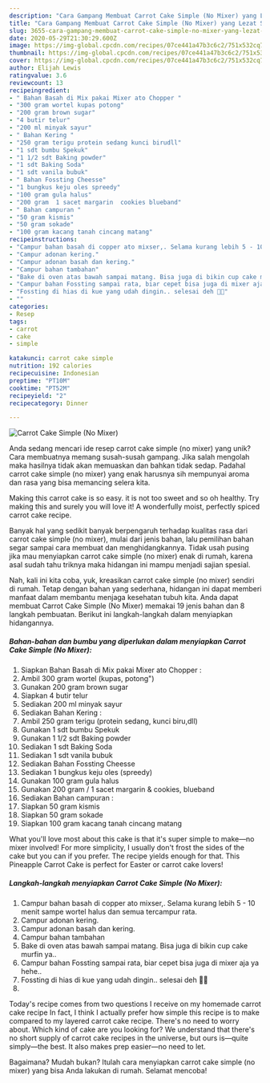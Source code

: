 ```yaml
---
description: "Cara Gampang Membuat Carrot Cake Simple (No Mixer) yang Lezat Sekali"
title: "Cara Gampang Membuat Carrot Cake Simple (No Mixer) yang Lezat Sekali"
slug: 3655-cara-gampang-membuat-carrot-cake-simple-no-mixer-yang-lezat-sekali
date: 2020-05-29T21:30:29.600Z
image: https://img-global.cpcdn.com/recipes/07ce441a47b3c6c2/751x532cq70/carrot-cake-simple-no-mixer-foto-resep-utama.jpg
thumbnail: https://img-global.cpcdn.com/recipes/07ce441a47b3c6c2/751x532cq70/carrot-cake-simple-no-mixer-foto-resep-utama.jpg
cover: https://img-global.cpcdn.com/recipes/07ce441a47b3c6c2/751x532cq70/carrot-cake-simple-no-mixer-foto-resep-utama.jpg
author: Elijah Lewis
ratingvalue: 3.6
reviewcount: 13
recipeingredient:
- " Bahan Basah di Mix pakai Mixer ato Chopper "
- "300 gram wortel kupas potong"
- "200 gram brown sugar"
- "4 butir telur"
- "200 ml minyak sayur"
- " Bahan Kering "
- "250 gram terigu protein sedang kunci birudll"
- "1 sdt bumbu Spekuk"
- "1 1/2 sdt Baking powder"
- "1 sdt Baking Soda"
- "1 sdt vanila bubuk"
- " Bahan Fossting Cheesse"
- "1 bungkus keju oles spreedy"
- "100 gram gula halus"
- "200 gram  1 sacet margarin  cookies blueband"
- " Bahan campuran "
- "50 gram kismis"
- "50 gram sokade"
- "100 gram kacang tanah cincang matang"
recipeinstructions:
- "Campur bahan basah di copper ato mixser,. Selama kurang lebih 5 - 10 menit sampe wortel halus dan semua tercampur rata."
- "Campur adonan kering."
- "Campur adonan basah dan kering."
- "Campur bahan tambahan"
- "Bake di oven atas bawah sampai matang. Bisa juga di bikin cup cake murfin ya.."
- "Campur bahan Fossting sampai rata, biar cepet bisa juga di mixer aja ya hehe.."
- "Fossting di hias di kue yang udah dingin.. selesai deh 🥰💕"
- ""
categories:
- Resep
tags:
- carrot
- cake
- simple

katakunci: carrot cake simple 
nutrition: 192 calories
recipecuisine: Indonesian
preptime: "PT10M"
cooktime: "PT52M"
recipeyield: "2"
recipecategory: Dinner

---
```



![Carrot Cake Simple (No Mixer)](https://img-global.cpcdn.com/recipes/07ce441a47b3c6c2/751x532cq70/carrot-cake-simple-no-mixer-foto-resep-utama.jpg)

Anda sedang mencari ide resep carrot cake simple (no mixer) yang unik? Cara membuatnya memang susah-susah gampang. Jika salah mengolah maka hasilnya tidak akan memuaskan dan bahkan tidak sedap. Padahal carrot cake simple (no mixer) yang enak harusnya sih mempunyai aroma dan rasa yang bisa memancing selera kita.

Making this carrot cake is so easy. it is not too sweet and so oh healthy. Try making this and surely you will love it! A wonderfully moist, perfectly spiced carrot cake recipe.

Banyak hal yang sedikit banyak berpengaruh terhadap kualitas rasa dari carrot cake simple (no mixer), mulai dari jenis bahan, lalu pemilihan bahan segar sampai cara membuat dan menghidangkannya. Tidak usah pusing jika mau menyiapkan carrot cake simple (no mixer) enak di rumah, karena asal sudah tahu triknya maka hidangan ini mampu menjadi sajian spesial.


Nah, kali ini kita coba, yuk, kreasikan carrot cake simple (no mixer) sendiri di rumah. Tetap dengan bahan yang sederhana, hidangan ini dapat memberi manfaat dalam membantu menjaga kesehatan tubuh kita. Anda dapat membuat Carrot Cake Simple (No Mixer) memakai 19 jenis bahan dan 8 langkah pembuatan. Berikut ini langkah-langkah dalam menyiapkan hidangannya.

<!--inarticleads1-->

##### Bahan-bahan dan bumbu yang diperlukan dalam menyiapkan Carrot Cake Simple (No Mixer):

1. Siapkan  Bahan Basah di Mix pakai Mixer ato Chopper :
1. Ambil 300 gram wortel (kupas, potong&#34;)
1. Gunakan 200 gram brown sugar
1. Siapkan 4 butir telur
1. Sediakan 200 ml minyak sayur
1. Sediakan  Bahan Kering :
1. Ambil 250 gram terigu (protein sedang, kunci biru,dll)
1. Gunakan 1 sdt bumbu Spekuk
1. Gunakan 1 1/2 sdt Baking powder
1. Sediakan 1 sdt Baking Soda
1. Sediakan 1 sdt vanila bubuk
1. Sediakan  Bahan Fossting Cheesse
1. Sediakan 1 bungkus keju oles (spreedy)
1. Gunakan 100 gram gula halus
1. Gunakan 200 gram / 1 sacet margarin &amp; cookies, blueband
1. Sediakan  Bahan campuran :
1. Siapkan 50 gram kismis
1. Siapkan 50 gram sokade
1. Siapkan 100 gram kacang tanah cincang matang


What you&#39;ll love most about this cake is that it&#39;s super simple to make—no mixer involved! For more simplicity, I usually don&#39;t frost the sides of the cake but you can if you prefer. The recipe yields enough for that. This Pineapple Carrot Cake is perfect for Easter or carrot cake lovers! 

<!--inarticleads2-->

##### Langkah-langkah menyiapkan Carrot Cake Simple (No Mixer):

1. Campur bahan basah di copper ato mixser,. Selama kurang lebih 5 - 10 menit sampe wortel halus dan semua tercampur rata.
1. Campur adonan kering.
1. Campur adonan basah dan kering.
1. Campur bahan tambahan
1. Bake di oven atas bawah sampai matang. Bisa juga di bikin cup cake murfin ya..
1. Campur bahan Fossting sampai rata, biar cepet bisa juga di mixer aja ya hehe..
1. Fossting di hias di kue yang udah dingin.. selesai deh 🥰💕
1. 


Today&#39;s recipe comes from two questions I receive on my homemade carrot cake recipe In fact, I think I actually prefer how simple this recipe is to make compared to my layered carrot cake recipe. There&#39;s no need to worry about. Which kind of cake are you looking for? We understand that there&#39;s no short supply of carrot cake recipes in the universe, but ours is—quite simply—the best. It also makes prep easier—no need to let. 

Bagaimana? Mudah bukan? Itulah cara menyiapkan carrot cake simple (no mixer) yang bisa Anda lakukan di rumah. Selamat mencoba!
